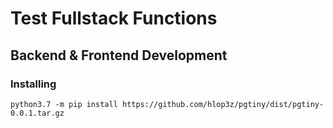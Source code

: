 # Test Fullstack Functions

## Backend & Frontend Development

### Installing

```
python3.7 -m pip install https://github.com/hlop3z/pgtiny/dist/pgtiny-0.0.1.tar.gz
```
